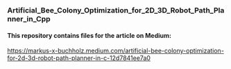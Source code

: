 ### Artificial_Bee_Colony_Optimization_for_2D_3D_Robot_Path_Planner_in_Cpp

#### This repository contains files for the article on Medium:
https://markus-x-buchholz.medium.com/artificial-bee-colony-optimization-for-2d-3d-robot-path-planner-in-c-12d7841ee7a0
